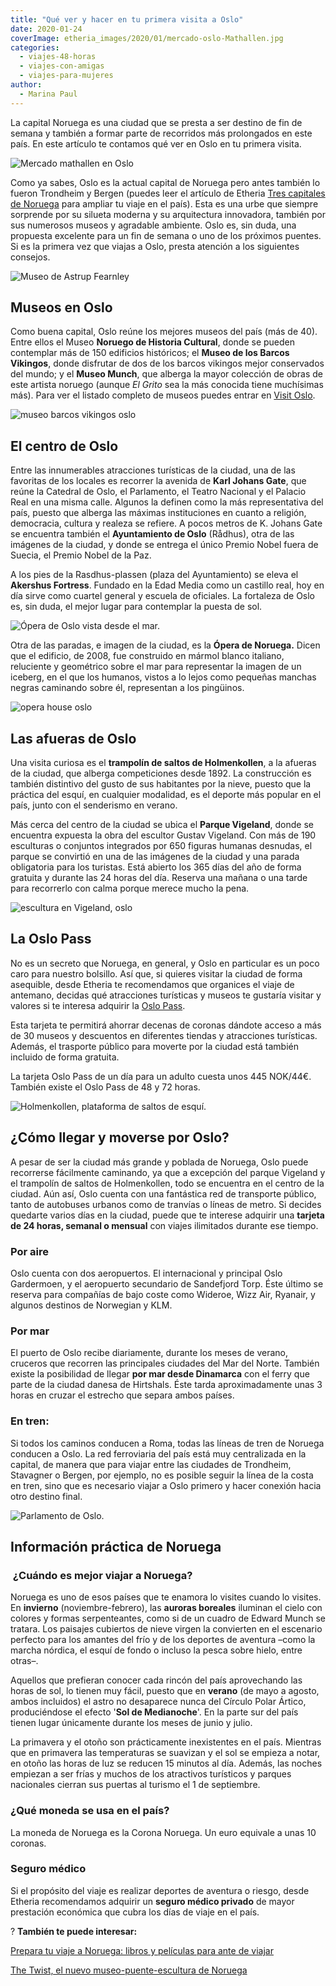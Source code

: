 ```yaml
---
title: "Qué ver y hacer en tu primera visita a Oslo"
date: 2020-01-24
coverImage: etheria_images/2020/01/mercado-oslo-Mathallen.jpg
categories: 
  - viajes-48-horas
  - viajes-con-amigas
  - viajes-para-mujeres
author: 
  - Marina Paul
---
```


La capital Noruega es una ciudad que se presta a ser destino de fin de semana y también 
a formar parte de recorridos más prolongados en este país. En este artículo te contamos 
qué ver en Oslo en tu primera visita. 

![Mercado mathallen en Oslo](etheria_images/2020/01/mercado-oslo-Mathallen-900x599.jpg "Mathallen es un mercado gastronómico donde probar la cocina local. © CH/ Visit Norway")

Como ya sabes, Oslo es la actual capital de Noruega pero antes también lo fueron 
Trondheim y Bergen (puedes leer el artículo de Etheria [Tres capitales de 
Noruega](http://etheriamagazine.com/2020/01/24/que-ver-en-noruega-trondheim-bergen-y-oslo/) 
para ampliar tu viaje en el país). Esta es una urbe que siempre sorprende por su silueta 
moderna y su arquitectura innovadora, también por sus numerosos museos y agradable 
ambiente. Oslo es, sin duda, una propuesta excelente para un fin de semana o uno de los 
próximos puentes. Si es la primera vez que viajas a Oslo, presta atención a los 
siguientes consejos. 

![Museo de Astrup Fearnley](etheria_images/2020/01/Astrup-Fearnley-Museum-900x600.jpg "Museo de Astrup Fearnley. © Vegard Kleven/ Visit Norway")

## Museos en Oslo

Como buena capital, Oslo reúne los mejores museos del país (más de 40). Entre ellos el 
Museo **Noruego de Historia Cultural**, donde se pueden contemplar más de 150 edificios 
históricos; el **Museo de los Barcos Vikingos**, donde disfrutar de dos de los barcos 
vikingos mejor conservados del mundo; y el **Museo Munch**, que alberga la mayor 
colección de obras de este artista noruego (aunque _El Grito_ sea la más conocida tiene 
muchísimas más). Para ver el listado completo de museos puedes entrar en [Visit 
Oslo](https://www.visitoslo.com/es/actividades-y-atracciones/atracciones/museo/). 

![museo barcos vikingos oslo](etheria_images/2020/01/museo-vikingo-oslo-900x912.jpg "Barco vikingo en el © Museo de la Historia Cultural.")

## El centro de Oslo

Entre las innumerables atracciones turísticas de la ciudad, una de las favoritas de los 
locales es recorrer la avenida de **Karl Johans Gate**, que reúne la Catedral de Oslo, 
el Parlamento, el Teatro Nacional y el Palacio Real en una misma calle. Algunos la 
definen como la más representativa del país, puesto que alberga las máximas 
instituciones en cuanto a religión, democracia, cultura y realeza se refiere. A pocos 
metros de K. Johans Gate se encuentra también el **Ayuntamiento de Oslo** (Rådhus), otra 
de las imágenes de la ciudad, y donde se entrega el único Premio Nobel fuera de Suecia, 
el Premio Nobel de la Paz. 

A los pies de la Rasdhus-plassen (plaza del Ayuntamiento) se eleva el **Akershus 
Fortress**. Fundado en la Edad Media como un castillo real, hoy en día sirve como 
cuartel general y escuela de oficiales. La fortaleza de Oslo es, sin duda, el mejor 
lugar para contemplar la puesta de sol. 

![Ópera de Oslo vista desde el mar.](etheria_images/2020/01/Noruega-Oslo-Opera-900x600.jpg "Ópera de Oslo vista desde el mar. © M.P.")

Otra de las paradas, e imagen de la ciudad, es la **Ópera de Noruega.** Dicen que el 
edificio, de 2008, fue construido en mármol blanco italiano, reluciente y geométrico 
sobre el mar para representar la imagen de un iceberg, en el que los humanos, vistos a 
lo lejos como pequeñas manchas negras caminando sobre él, representan a los pingüinos. 

![opera house oslo](etheria_images/2020/01/Opera-house-Oslo-900x600.jpg "Interior de la Opera de Oslo. © Helena Osykova")

## Las afueras de Oslo

Una visita curiosa es el **trampolín de saltos de Holmenkollen**, a la afueras de la 
ciudad, que alberga competiciones desde 1892. La construcción es también distintivo del 
gusto de sus habitantes por la nieve, puesto que la práctica del esquí, en cualquier 
modalidad, es el deporte más popular en el país, junto con el senderismo en verano. 

Más cerca del centro de la ciudad se ubica el **Parque Vigeland**, donde se encuentra 
expuesta la obra del escultor Gustav Vigeland. Con más de 190 esculturas o conjuntos 
integrados por 650 figuras humanas desnudas, el parque se convirtió en una de las 
imágenes de la ciudad y una parada obligatoria para los turistas. Está abierto los 365 
días del año de forma gratuita y durante las 24 horas del día. Reserva una mañana o una 
tarde para recorrerlo con calma porque merece mucho la pena. 

![escultura en Vigeland, oslo](etheria_images/2020/01/The-Vigeland-Park.jpg "La escultura de este niño en plena rabieta es una de las más conocidas del parque Vigeland. © CH/ Visit Norway")

## La Oslo Pass

No es un secreto que Noruega, en general, y Oslo en particular es un poco caro para 
nuestro bolsillo. Así que, si quieres visitar la ciudad de forma asequible, desde 
Etheria te recomendamos que organices el viaje de antemano, decidas qué atracciones 
turísticas y museos te gustaría visitar y valores si te interesa adquirir la [Oslo 
Pass](http://www.visitoslo.com/es/actividades-y-atracciones/oslo-pass/). 

Esta tarjeta te permitirá ahorrar decenas de coronas dándote acceso a más de 30 museos y 
descuentos en diferentes tiendas y atracciones turísticas. Además, el trasporte público 
para moverte por la ciudad está también incluido de forma gratuita. 

La tarjeta Oslo Pass de un día para un adulto cuesta unos 445 NOK/44€. También existe el 
Oslo Pass de 48 y 72 horas. 

![Holmenkollen, plataforma de saltos de esquí.](etheria_images/2020/01/Noruega-Olso-Holmenkollen-900x585.jpg "Holmenkollen, plataforma de saltos de esquí. ©M.P.")

## ¿Cómo llegar y moverse por Oslo?

A pesar de ser la ciudad más grande y poblada de Noruega, Oslo puede recorrerse 
fácilmente caminando, ya que a excepción del parque Vigeland y el trampolín de saltos de 
Holmenkollen, todo se encuentra en el centro de la ciudad. Aún así, Oslo cuenta con una 
fantástica red de transporte público, tanto de autobuses urbanos como de tranvías o 
líneas de metro. Si decides quedarte varios días en la ciudad, puede que te interese 
adquirir una **tarjeta de 24 horas, semanal o mensual** con viajes ilimitados durante 
ese tiempo. 

### Por aire

Oslo cuenta con dos aeropuertos. El internacional y principal Oslo Gardermoen, y el 
aeropuerto secundario de Sandefjord Torp. Éste último se reserva para compañías de bajo 
coste como Wideroe, Wizz Air, Ryanair, y algunos destinos de Norwegian y KLM. 

### **Por mar**

El puerto de Oslo recibe diariamente, durante los meses de verano, cruceros que recorren 
las principales ciudades del Mar del Norte. También existe la posibilidad de llegar 
**por mar desde Dinamarca** con el ferry que parte de la ciudad danesa de Hirtshals. 
Éste tarda aproximadamente unas 3 horas en cruzar el estrecho que separa ambos países. 

### En tren:

Si todos los caminos conducen a Roma, todas las líneas de tren de Noruega conducen a 
Oslo. La red ferroviaria del país está muy centralizada en la capital, de manera que 
para viajar entre las ciudades de Trondheim, Stavagner o Bergen, por ejemplo, no es 
posible seguir la línea de la costa en tren, sino que es necesario viajar a Oslo primero 
y hacer conexión hacia otro destino final. 

![Parlamento de Oslo.](etheria_images/2020/01/Noruega-Oslo-Parlamento-900x600.jpg "Parlamento de Oslo. © M.P.")

## Información práctica de Noruega

###  ¿Cuándo es mejor viajar a Noruega?

Noruega es uno de esos países que te enamora lo visites cuando lo visites. En 
**invierno** (noviembre-febrero), las **auroras boreales** iluminan el cielo con colores 
y formas serpenteantes, como si de un cuadro de Edward Munch se tratara. Los paisajes 
cubiertos de nieve virgen la convierten en el escenario perfecto para los amantes del 
frío y de los deportes de aventura –como la marcha nórdica, el esquí de fondo o incluso 
la pesca sobre hielo, entre otras–. 

Aquellos que prefieran conocer cada rincón del país aprovechando las horas de sol, lo 
tienen muy fácil, puesto que en **verano** (de mayo a agosto, ambos incluidos) el astro 
no desaparece nunca del Círculo Polar Ártico, produciéndose el efecto '**Sol de 
Medianoche**'. En la parte sur del país tienen lugar únicamente durante los meses de 
junio y julio. 

La primavera y el otoño son prácticamente inexistentes en el país. Mientras que en 
primavera las temperaturas se suavizan y el sol se empieza a notar, en otoño las horas 
de luz se reducen 15 minutos al día. Además, las noches empiezan a ser frías y muchos de 
los atractivos turísticos y parques nacionales cierran sus puertas al turismo el 1 de 
septiembre. 

### ¿Qué moneda se usa en el país?

La moneda de Noruega es la Corona Noruega. Un euro equivale a unas 10 coronas. 

### Seguro médico

Si el propósito del viaje es realizar deportes de aventura o riesgo, desde Etheria 
recomendamos adquirir un **seguro médico privado** de mayor prestación económica que 
cubra los días de viaje en el país. 

? **También te puede interesar:** 

[Prepara tu viaje a Noruega: libros y películas para ante de 
viajar](https://etheriamagazine.com/2020/08/18/prepara-tu-viaje-libros-series-de-noruega/) 

[The Twist, el nuevo museo-puente-escultura de 
Noruega](https://etheriamagazine.com/2019/10/03/the-twist-museo-puente-escultura-noruega-viajes-arte/)
